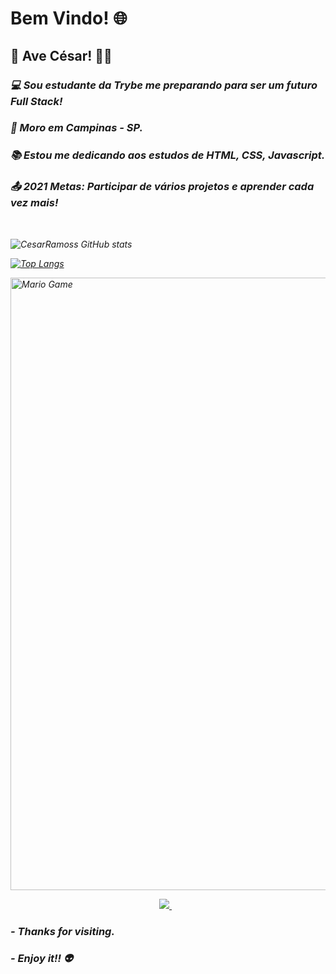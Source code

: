 # Bem Vindo! :globe_with_meridians:
 

## 👋 Ave César! 👨‍💻

 

### <em> :computer: Sou estudante da Trybe me preparando para ser um futuro Full Stack!

### :house_with_garden: Moro em Campinas - SP.

### :books: Estou me dedicando aos estudos de HTML, CSS, Javascript.

### :outbox_tray: 2021 Metas: Participar de vários projetos e aprender cada vez mais! 


<br>

![CesarRamoss GitHub stats](https://github-readme-stats.vercel.app/api?username=CesarRamoss&show_icons=true&theme=radical) <br>

[![Top Langs](https://github-readme-stats.vercel.app/api/top-langs/?username=CesarRamoss&layout=compact)](https://github.com/CesarRamoss/github-readme-stats)

<img src="https://github.com/TheDudeThatCode/TheDudeThatCode/blob/master/Assets/Mario_Gameplay.gif" alt="Mario Game" width="980"> <br>

<p align='center'>
  
  <a href="https://www.linkedin.com/in/cesar-ramos-017335137/">
    <img src="https://img.shields.io/badge/linkedin-%230077B5.svg?&style=for-the-badge&logo=linkedin&logoColor=white" />
  </a>&nbsp;&nbsp;  
  
  



### - Thanks for visiting.

### - Enjoy it!! 👽 </em>
